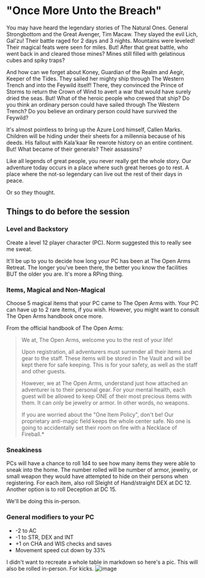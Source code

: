 
# "Once More Unto the Breach"

You may have heard the legendary stories of The Natural Ones. General Strongbottom and the Great Avenger, Tim Macaw. They slayed the evil Lich, Gal'zu! Their battle raged for 2 days and 3 nights. Mountains were leveled! Their magical feats were seen for miles. But! After that great battle, who went back in and cleared those mines? Mines still filled with gelatinous cubes and spiky traps?

And how can we forget about Koney, Guardian of the Realm and Aegir, Keeper of the Tides. They sailed her mighty ship through The Western Trench and into the Feywild itself! There, they convinced the Prince of Storms to return the Crown of Wind to avert a war that would have surely dried the seas. But! What of the heroic people who crewed that ship? Do you think an ordinary person could have sailed through The Western Trench? Do you believe an ordinary person could have survived the Feywild?

It's almost pointless to bring up the Azure Lord himself, Callen Marks. Children will be hiding under their sheets for a millennia because of his deeds. His fallout with Kala'kaar Re rewrote history on an entire continent. But! What became of their generals? Their assassins?

Like all legends of great people, you never really get the whole story. Our adventure today occurs in a place where such great heroes go to rest. A place where the not-so legendary can live out the rest of their days in peace.

Or so they thought.

## Things to do before the session
### Level and Backstory
Create a level 12 player character (PC). Norm suggested this to really see me sweat. 

It'll be up to you to decide how long your PC has been at The Open Arms Retreat. The longer you've been there, the better you know the facilities BUT the older you are. It's more a RPing thing.

### Items, Magical and Non-Magical
Choose 5 magical items that your PC came to The Open Arms with. Your PC can have up to 2 rare items, if you wish. However, you might want to consult The Open Arms handbook once more.

From the official handbook of The Open Arms:

>We at, The Open Arms, welcome you to the rest of your life!
>
>Upon registration, all adventurers must surrender all their items and gear to the staff. These items will be stored in The Vault and will be kept there for safe keeping. This is for your safety, as well as the staff and other guests.
>
>However, we at The Open Arms, understand just how attached an adventurer is to their personal gear. For your mental health, each guest will be allowed to keep ONE of their most precious items with them. It can only be jewelry or armor. In other words, no weapons.
>
>If you are worried about the "One Item Policy", don't be! Our proprietary anti-magic field keeps the whole center safe. No one is going to accidentally set their room on fire with a Necklace of Fireball.*

### Sneakiness
PCs will have a chance to roll 1d4 to see how many items they were able to sneak into the home. The number rolled will be number of armor, jewelry, or small weapon they would have attempted to hide on their persons when registering. For each item, also roll Sleight of Hand/straight DEX at DC 12.  Another option is to roll Deception at DC 15. 

We'll be doing this in-person.

### General modifiers to your PC
- -2 to AC
- -1 to STR, DEX and INT 
- +1 on CHA and WIS checks and saves
- Movement speed cut down by 33%

I didn't want to recreate a whole table in markdown so here's a pic. This will also be rolled in-person. For kicks.
![image](https://github.com/lawdaniel/arta/assets/121042998/a3d8b493-85db-4a0b-a92a-c00b94528b5e)


